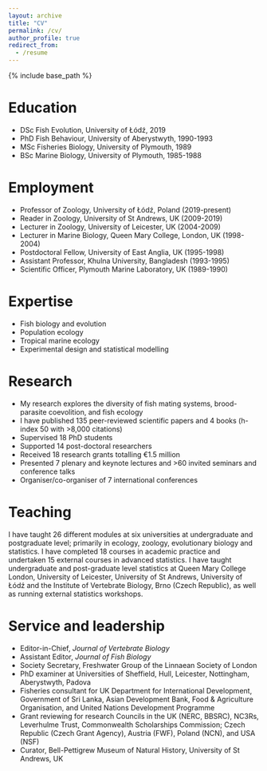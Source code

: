 ```yaml
---
layout: archive
title: "CV"
permalink: /cv/
author_profile: true
redirect_from:
  - /resume
---
```


{% include base_path %}

Education
======
* DSc Fish Evolution, University of Łódź, 2019
* PhD Fish Behaviour, University of Aberystwyth, 1990-1993
* MSc Fisheries Biology, University of Plymouth, 1989
* BSc Marine Biology, University of Plymouth, 1985-1988


Employment
======
* Professor of Zoology, University of Łódź, Poland (2019-present)
* Reader in Zoology, University of St Andrews, UK (2009-2019)
* Lecturer in Zoology, University of Leicester, UK (2004-2009)
* Lecturer in Marine Biology, Queen Mary College, London, UK (1998-2004)
* Postdoctoral Fellow, University of East Anglia, UK (1995-1998)
* Assistant Professor, Khulna University, Bangladesh (1993-1995)
* Scientific Officer, Plymouth Marine Laboratory, UK (1989-1990)


Expertise
======
* Fish biology and evolution
* Population ecology
* Tropical marine ecology
* Experimental design and statistical modelling


Research
======
* My research explores the diversity of fish mating systems, brood-parasite coevolition, and fish ecology
* I have published 135 peer-reviewed scientific papers and 4 books (h-index 50 with >8,000 citations)
* Supervised 18 PhD students
* Supported 14 post-doctoral researchers
* Received 18 research grants totalling €1.5 million
* Presented 7 plenary and keynote lectures and >60 invited seminars and conference talks
* Organiser/co-organiser of 7 international conferences


Teaching
======
I have taught 26 different modules at six universities at undergraduate and postgraduate level; primarily in ecology, zoology, evolutionary biology and statistics. I have completed 18 courses in academic practice and undertaken 15 external courses in advanced statistics. I have taught undergraduate and post-graduate level statistics at Queen Mary College London, University of Leicester, University of St Andrews, University of Łódź and the Institute of Vertebrate Biology, Brno (Czech Republic), as well as running external statistics workshops.

  
Service and leadership
======
* Editor-in-Chief, *Journal of Vertebrate Biology*
* Assistant Editor, *Journal of Fish Biology*
* Society Secretary, Freshwater Group of the Linnaean Society of London
* PhD examiner at Universities of Sheffield, Hull, Leicester, Nottingham, Aberystwyth, Padova
* Fisheries consultant for UK Department for International Development, Government of Sri Lanka, Asian Development Bank, Food & Agriculture Organisation, and United Nations Development Programme
* Grant reviewing for research Councils in the UK (NERC, BBSRC), NC3Rs, Leverhulme Trust, Commonwealth Scholarships Commission; Czech Republic (Czech Grant Agency), Austria (FWF), Poland (NCN), and USA (NSF)
* Curator, Bell-Pettigrew Museum of Natural History, University of St Andrews, UK
